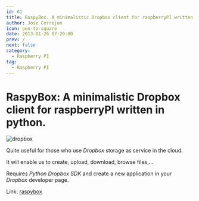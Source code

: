 ```yaml
---
id: 61
title: RaspyBox. A minimalistic Dropbox client for raspberryPI written in python. 
author: Jose Cerrejon
icon: pen-to-square
date: 2013-01-26 07:20:00
prev: /
next: false
category:
  - Raspberry PI
tag:
  - Raspberry PI
---
```


# RaspyBox: A minimalistic Dropbox client for raspberryPI written in python. 

![dropbox](/images/dropbox.jpg)

Quite useful for those who use *Dropbox* storage as service in the cloud.

It will enable us to create, upload, download, browse files,...

Requires *Python Dropbox SDK* and create a new application in your *Dropbox* developer page.

Link: [raspybox](http://sourceforge.net/projects/raspybox/) 